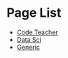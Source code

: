 # Page List

* [Code Teacher]("./code_teacher/")
* [Data Sci]("./python_dataSci/")
* [Generic]("./generic/")
